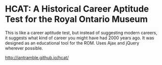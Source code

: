 HCAT: A Historical Career Aptitude Test for the Royal Ontario Museum
====================================================================

This is like a career aptitude test, but instead of suggesting modern careers, it suggests what kind of career you might have had 2000 years ago. It was designed as an educational tool for the ROM. Uses Ajax and jQuery wherever possible. 

http://iantramble.github.io/hcat/
